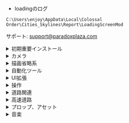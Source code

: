 


- loadingのログ  
```
C:\Users\enjoy\AppData\Local\Colossal Order\Cities_Skylines\Report\LoadingScreenMod
```

サポート: support@paradoxplaza.com

<details>
<summary>初期重要インストール</summary>

- Auto-Enable Mods  
https://steamcommunity.com/sharedfiles/filedetails/?id=903285221

- Japanese Localization Mod (日本語化MOD)  
https://steamcommunity.com/sharedfiles/filedetails/?id=427164957  
Windows: C:\Program Files (x86)\Steam\steamapps\common\Cities_Skylines\Files\Locale\ja.locale  

- 81 Tiles (Fixed for 1.2+)  
https://steamcommunity.com/sharedfiles/filedetails/?id=576327847

- Loading Screen Mod  
https://steamcommunity.com/sharedfiles/filedetails/?id=667342976

- Unlimited Outside Connections (外部接続を増やす)  
https://steamcommunity.com/workshop/filedetails/?id=497033453

- Move It!（選択したものを移動やコピーする）  
https://steamcommunity.com/sharedfiles/filedetails/?id=1619685021
```
　選択ボタン：オブジェクトをクリックでオブジェクトを選択。
　Shiftキー＋クリックで複数選択。
　Altキー＋クリックで建物に付属しているノードやセグメントを一緒に選択。
　範囲選択ボタン：
　　オブジェクトをドラッグで囲んで選択。
　チェックボックスで指定した特定の種類のオブジェクトだけを選択可能。
　移動：
　　選択中のオブジェクトにカーソルを合わせてドラッグ。
　カーソルキーでも移動可能。
　ALT+カーソルキーで細かく移動。Shift+カーソルキーで大きく移動。
　回転：
　　選択中のオブジェクトを右ドラッグ。Ctrlを押しながらで45度回転に制限。
　コピー：
　　選択中にコピーボタンをクリックすると複製が作られ移動状態になる。
　削除：
　　選択中に削除ボタンかDeleteキー。
　Undo：
　　移動やコピー、削除を元に戻す。Ctrl+Z。
　Redo：
　　元に戻したものをもう一度行う。Ctrl+Y。
　高さを揃える：
　　選択したものを別のものと同じ高さにするボタン。Ctrl+H。
　インポート・エクスポートボタン：
　　選択中のオブジェクトをファイルにエクスポートし、
　　後でゲームやエディターにインポート可能。
　エクスポートされたファイルは
　　%localappdata%\Colossal Order\Cities_Skylines\MoveItExportsにある。
　ゾーングリッドボタン：（道路脇の区画マス目）の表示／非表示ボタン
　地下表示ボタン：地上表示／地下表示の切り替えボタン
　→依存
　　Prop Precision
　　https://steamcommunity.com/workshop/filedetails/?id=791221322
　　Prop Snapping
　　https://steamcommunity.com/workshop/filedetails/?id=787611845
　　→依存
　　　Prop & Tree Anarchy
　　　https://steamcommunity.com/workshop/filedetails/?id=593588108
```
</details>


<details>
<summary>カメラ</summary>

- Zoom It!  
https://steamcommunity.com/sharedfiles/filedetails/?id=1756089251

- Camera Positions Utility  
https://steamcommunity.com/sharedfiles/filedetails/?id=898480258
```
　ゲームを保存するとき現在のカメラの位置が保存され、ロード時に再現される。
　カメラの位置を最大21記憶できる、アセットエディターでも働く
　カメラが建物や道路や木、水などを通り過ぎる時に上下してしまうのを無効にする。
　FOVを変更するためのショートカットキー（Enhanced Zoom Continuedを使っている場合は無効にする）
　最小/最大ズームレベルを上げる。（Enhanced Zoom MODの4倍ズームアウトできる）
　カメラを上に向かって傾けられる（TotallyFree Camera MODと同じ機能）
　オブジェクトの近くに移動できる
　Camera Additionsとは異なりアセット／マップ／テーマ／シナリオエディターでも作動する
　アセットエディターで決まった角度や位置でスクリーンショットを撮るためのショートカットキー

　カメラの位置をセーブ：　Ctrl + Shift + [1～9かF1～F12]
　カメラの位置をロード：　Ctrl + [1～9かF1～F12]
　カメラをホームポジションに移動： Ctrl + Home
　カメラの向きを北(Longitudeが0の時の？)にして、真下(地面)を向くようにする：ALT + R
　カメラを横方向Xに回転：　Ctrl + Shift + X (左15度)、 Ctrl + X (右15度)
　カメラを縦方向Yに回転：　Ctrl + Shift + X (上15度)、 Ctrl + X (下15度)
　　※回転時に+ALTで15度ではなく45度に回転
　アセットエディタでカメラ角度をX:0 Y:-15に移動： Ctrl + Shift + C
　アセットエディタでカメラ角度をX:45 Y:35.264に移動： Ctrl + Shift + I
　FOVの変更： Ctrl + Shift + 上下カーソルキー、Ctrl + Shift +左矢印でFOVリセット
　Enhanced Zoom Continuedを使用時には無効
　FOV変更時にAltキーで1度ずつではなく5度ずつに変更
```
</details>


<details>
<summary>描画省略系</summary>

- Hide It! (様々なものの非表示)  
https://steamcommunity.com/sharedfiles/filedetails/?id=1591417160

- Clouds & Fog Toggler (雲/霧/スモッグ非表示)  
http://steamcommunity.com/sharedfiles/filedetails/?id=523824395

- Remove Decoration Sprites (地面の雑草と石ころを除去する)  
http://steamcommunity.com/sharedfiles/filedetails/?id=547533304

- NoSeagulls (カモメを消す)  
http://steamcommunity.com/sharedfiles/filedetails/?id=564141599

- Unlimited Trees Mod v1.12  
https://steamcommunity.com/sharedfiles/filedetails/?id=455403039

- Ultimate Level Of Detail (ULOD)  
https://steamcommunity.com/sharedfiles/filedetails/?id=1680642819

- Sun Shafts  
https://steamcommunity.com/sharedfiles/filedetails/?id=933513277

- Tree LOD Fix  
https://steamcommunity.com/sharedfiles/filedetails/?id=1349895184

- Sharp Textures  
https://steamcommunity.com/sharedfiles/filedetails/?id=793176674

- Dynamic Resolution (Fixed for 1.9!)  
https://steamcommunity.com/sharedfiles/filedetails/?id=812713438

- Realistic Walking Speed (歩行者の速度を遅くする)  
https://steamcommunity.com/sharedfiles/filedetails/?id=1412844620

- Mini FPS Booster  
https://steamcommunity.com/sharedfiles/filedetails/?id=1938493221

- Cubemap Replacer（空のグラフィックを変更）  
http://steamcommunity.com/sharedfiles/filedetails/?id=1183931915
```
　→依存
　　Daylight Classic (黄色いグラフィックを白くする)
　　https://steamcommunity.com/workshop/filedetails/?id=530871278

　→素材
　　HDRI Haven Cubemap Pack 2
　　https://steamcommunity.com/sharedfiles/filedetails/?id=1771841274
　　HDRI 2K Cubemap Pack
　　https://steamcommunity.com/sharedfiles/filedetails/?id=1591584836
　　→依存
　　　PostProcessFX v1.9.0
　　　https://steamcommunity.com/workshop/filedetails/?id=412146081
　　　Relight　ライティング等を調節する
　　　https://steamcommunity.com/workshop/filedetails/?id=1209581656
　　　　設定ガイドhttps://steamcommunity.com/sharedfiles/filedetails/?id=1530843851
　　　　トーンマッピング
　　　　　brightness －－－－ 明るさ
　　　　　gamma －－－－－ ガンマ
　　　　　contrast －－－－－ コントラスト
　　　　ライティング
　　　　　Temperature －－－－ (全体の色温度)　青←→黄
　　　　　Tint －－ －－－－－－ (全体の色合い)　緑←→マゼンタ
　　　　　Sun Temperature/Tint －－－ 太陽光の色温度/色合い
　　　　　Sky Temperature/Tint －－－ 空の色温度/色合い
　　　　　Moon Temperature/Tint －－ 月光の色温度/色合い
　　　　　Moon light －－－－－－－－－ 月の光
　　　　　Twilight Tint －－－－－－－－ 夕陽の色合い
　　　　Sky tonemapping(side effect: reduced fog) －－－ 空のトーンマッピングの使用
　　　　Disable shadow smoothing －－－ 影のスムージングの無効化
　　　　Force Low shadow bias －－－ 影のバイアス
　　　→MOD共存注意
　　　　Ultimate Eyecandy
　　　　　Eyecandyのglobal light(太陽光)とambient light(環境光)を
　　　　　スライダーの真ん中にするとバランスが取れます。
　　　　　注意：Eyecandyの「Use Tonemapping」をオフにすると、
　　　　　Relightのトーンマッピングの3つの機能が使えません。
　　　　Daylight Classic
　　　　　classic sunlight color : オフにして下さい
　　　　　classic sunlight intensity : オフにして下さい
　　　　　classic fog color for AD fog effect : オフにして下さい
　　　　　黄色っぽさをなくすのと同様の効果を得たい時には、
　　　　　RelightでTempurature（色温度）を下げると青に近づきます。
　　　　　明るくしたい時は、RelightでBrightnessを上げます。
　　　　Softer Shadows （壁面の陰を薄くする）
　　　　　使用しないで下さい。
　　　　　同様の効果を得るにはUltimate Eyecandyで通常光を弱めて環境光を強めて下さい。
　　　　Shadow Strength Adjuster（地面に落ちた影の濃さを変える）
　　　　　影が薄くなりすぎないようにするため、
　　　　　Shadow Strength Adjusterで設定値を最大にして下さい。
　　　　　影をすこし薄くしたい場合は、Ultimate Eyecandyで
　　　　　通常光を弱めて環境光を強めて下さい。

　　　→依存
　　　　Ultimate Eyecandy v1.5.2
　　　　https://steamcommunity.com/workshop/filedetails/?id=672248733　
　　　　Shadow Strength Adjuster
　　　　https://steamcommunity.com/workshop/filedetails/?id=762520291
　　　　Ability to Read
　　　　https://steamcommunity.com/workshop/filedetails/?id=1145223801
```

</details>


<details>
<summary>自動化ツール</summary>

- Remove Need For Pipes  
https://steamcommunity.com/sharedfiles/filedetails/?id=576997275  

- Remove Need For Power Lines  
https://steamcommunity.com/sharedfiles/filedetails/?id=572888650  

- Empty It!  
https://steamcommunity.com/sharedfiles/filedetails/?id=1661072176

- Rebuild It!  
https://steamcommunity.com/sharedfiles/filedetails/?id=1656549865

```
見送り中

- Super Demand  
https://steamcommunity.com/sharedfiles/filedetails/?id=406102887

- Pollution, Death, Garbage and Crime Remover Mod  
https://steamcommunity.com/sharedfiles/filedetails/?id=769744928  

- No Problem Notifications  
https://steamcommunity.com/sharedfiles/filedetails/?id=917543381  
```
</details>


<details>
<summary>UI拡張</summary>

- Find It! （アセットを素早く検索／アイコン・ツールバーを修正）  
https://steamcommunity.com/sharedfiles/filedetails/?id=837734529

- More Advanced Toolbar  
https://steamcommunity.com/sharedfiles/filedetails/?id=1597852915

- More Advanced InfoViews  
https://steamcommunity.com/sharedfiles/filedetails/?id=1756787990

- Improved Content Manager  
https://steamcommunity.com/sharedfiles/filedetails/?id=814498849

```
見送り
- ｘ Find it が壊れる
Resize It!  
https://steamcommunity.com/sharedfiles/filedetails/?id=1577882296
```
</details>


<details>
<summary>操作</summary>

- Extra Landscaping Tools
https://steamcommunity.com/workshop/filedetails/?id=502750307

- Not So Unique Buildings  
https://steamcommunity.com/sharedfiles/filedetails/?id=466834228

- Rebalanced Industries トラック交通量を減らす  
https://steamcommunity.com/sharedfiles/filedetails/?id=1562650024

- Achieve It! (MOD導入による実績無効化を解除)  
https://steamcommunity.com/sharedfiles/filedetails/?id=1567569285

- Plop the Growables（Growableな建物を任意の位置に存続させる）  
https://steamcommunity.com/sharedfiles/filedetails/?id=924884948
```
　オプション
　　Make Plopped Growables Historical(デフォルトON)：
　　　PlopされたGrowable建物を歴史的建物にする（レベルアップは可能だが外見は変わらない）
　　Make All Historical：
　　　ゲーム内の全てのGrowableを歴史的建物にする。
　　Make All Not Historical：
　　　ゲーム内の全てのGrowableを歴史的建物ではなくする。
　　Disable Plopped Growable Automatic Level-Up：
　　　Plopされた建物が自動でレベルアップするのを防ぐ。（勿論、外見も変わらない。）
　　Disable Grown Growable Automatic Level-Up：
　　　Plopされた建物が自動的にレベルアップするのを防ぐ。（勿論、外見も変わらない。）
　　Disable Automatic Level-Up：
　　　自動で生えた(建設された)建物が自動的にレベルアップするのを防ぐ。
　　Disable Low Land Value Complaint：
　　　地価が低すぎる問題を無効にする
　　Disable Too Few Service Complaint：
　　　サービスが少なすぎる問題を無効にする
　推奨MOD：
　　Force Level UpやForce Building Level：建物を手動でレベルアップさせる為
　　Find It!：建物を手動で配置する為
　　Move It!：建物を動かす為
　　No Abandonment：置いた建物が廃墟化してしまうのを防ぐ為
    https://steamcommunity.com/sharedfiles/filedetails/?id=552309905
　　No Fires
    https://steamcommunity.com/sharedfiles/filedetails/?id=552324460
　　No Problem
　　Control Building Level Up v0.5 (Industries)
　　https://steamcommunity.com/sharedfiles/filedetails/?id=1403136223
　→依存
　　Find It!
　　https://steamcommunity.com/sharedfiles/filedetails/?id=837734529
```

```
見送り

- Surface Painter
https://steamcommunity.com/sharedfiles/filedetails/?id=689937287
　→依存
　　Extra Landscaping Tools
　　https://steamcommunity.com/workshop/filedetails/?id=502750307
```
</details>


<details>
<summary>道路関連</summary>

- Touch This! Tool 3　通常変更できない道路を編集  
https://steamcommunity.com/sharedfiles/filedetails/?id=1393797695

- NoPillars ( v1.1+ compatible )  
https://steamcommunity.com/sharedfiles/filedetails/?id=463845891

- Network Skins 2 (Sunset Harbor compatible)  
https://steamcommunity.com/sharedfiles/filedetails/?id=1758376843

- Fine Road Tool 2.0.3  
https://steamcommunity.com/sharedfiles/filedetails/?id=1844442251

- Fine Road Anarchy 2  
https://steamcommunity.com/sharedfiles/filedetails/?id=1844440354

- Advanced Road Tools  
https://steamcommunity.com/sharedfiles/filedetails/?id=1925527132

- Precision Engineering  
https://steamcommunity.com/sharedfiles/filedetails/?id=445589127

- Network Extensions 2  
https://steamcommunity.com/sharedfiles/filedetails/?id=812125426

- TM:PE V11 STABLE  
https://steamcommunity.com/sharedfiles/filedetails/?id=1637663252

- Japanese Sea Defenses Network / 日本の堤防  
https://steamcommunity.com/sharedfiles/filedetails/?id=1366477183  

- Japanese Retaining Walls Network / 日本の擁壁  
https://steamcommunity.com/sharedfiles/filedetails/?id=1373980897

- Ploppable Asphalt +  
https://steamcommunity.com/sharedfiles/filedetails/?id=881291183

- Network Fences - Safety Decoration Pack  
https://steamcommunity.com/sharedfiles/filedetails/?id=1418364828

- Ship Line Tool 1.1船の路線設定  
https://steamcommunity.com/sharedfiles/filedetails/?id=639833119

- More Network Stuff　船と飛行機の経路を引くボタンを追加  
https://steamcommunity.com/sharedfiles/filedetails/?id=512314255
```
　→依存
　　Prefab Hook (Mod Dependency)
　　https://steamcommunity.com/workshop/filedetails/?id=530771650
```

- Concrete Pedestrian Path Set 地下歩道  
https://steamcommunity.com/sharedfiles/filedetails/?id=2040732427  
```
  →依存  
　- Network Tiling  
　https://steamcommunity.com/workshop/filedetails/?id=1274199764  
```

- Asphalt road  
https://steamcommunity.com/sharedfiles/filedetails/?id=1398431305  
```
　→相互依存  
　- Pavement road  
　https://steamcommunity.com/workshop/filedetails/?id=1399095368  
```
</details>


<details>
<summary>高速道路</summary>

- 首都高標識 SHUTO EXPWY Signs  
https://steamcommunity.com/sharedfiles/filedetails/?id=1534492809
- 首都高拡張 SHUTO EXPWY Extensions  
https://steamcommunity.com/sharedfiles/filedetails/?id=1648670880
- SHUTO EXPWY Toll booth (Left Hand Traffic)  
https://steamcommunity.com/sharedfiles/filedetails/?id=1245729729
- SHUTO EXPWY 2L slow down  
https://steamcommunity.com/sharedfiles/filedetails/?id=1648633849
- SHUTO expressway 1-Lane (β)  
https://steamcommunity.com/sharedfiles/filedetails/?id=1219826605
- SHUTO expressway 2-Lane (β)  
https://steamcommunity.com/sharedfiles/filedetails/?id=1219828964
- SHUTO EXPWY Smooth the confluence road (β)   
https://steamcommunity.com/sharedfiles/filedetails/?id=1409688844
- SHUTO expressway 1-Lane with Sound barrier (β)  
https://steamcommunity.com/sharedfiles/filedetails/?id=1240760530
- SHUTO expressway 2-Lane with Sound barrier (β)  
https://steamcommunity.com/sharedfiles/filedetails/?id=1219830352
- SHUTO expressway 2-Lane with Sound barrier only one side (β) 
https://steamcommunity.com/sharedfiles/filedetails/?id=1219831124
- SHUTO expressway 3-Lane (β)  
https://steamcommunity.com/sharedfiles/filedetails/?id=1219828106
```
　→依存
　　PAZU[10m]　(高圧ナトリウム道路灯)
　　https://steamcommunity.com/workshop/filedetails/?id=1217705012
　　Syuto Expressway Light (PAZU)
　　https://steamcommunity.com/workshop/filedetails/?id=1219790705
　　Shuto Highway Noise Barrier
　　https://steamcommunity.com/workshop/filedetails/?id=903113217
```

- Plain Road ( No Line ) / 線のない道路 / JPR-20G  
https://steamcommunity.com/sharedfiles/filedetails/?id=1687498640

- https://steamcommunity.com/sharedfiles/filedetails/?id=1857814625 シリーズ
- JP 2L Basic Roads KR2105  
https://steamcommunity.com/sharedfiles/filedetails/?id=1991448372
　→依存
　- JPRL-2 アーム型道路灯  
　https://steamcommunity.com/workshop/filedetails/?id=1644481426
　　→依存
　　- Railway Japanese Props  
　　https://steamcommunity.com/workshop/filedetails/?id=1801633902
　　　→依存  
　　　- Railway Replacer  
　　　https://steamcommunity.com/workshop/filedetails/?id=1530376523

- JP 2L Small Roads KT244  
https://steamcommunity.com/sharedfiles/filedetails/?id=1857814625
　→依存
　- JP Road Pillar KT204  
　https://steamcommunity.com/workshop/filedetails/?id=1857173301

- JP 2L Small Roads KT241  
https://steamcommunity.com/sharedfiles/filedetails/?id=1857807937

- JP 5m Tiny Roads KT202  
https://steamcommunity.com/sharedfiles/filedetails/?id=1864625841
　→依存
　- LEDioc ROAD(6m)  
　https://steamcommunity.com/workshop/filedetails/?id=1211290295

- JP 6m Tiny Roads KT204  
https://steamcommunity.com/sharedfiles/filedetails/?id=1864626196

- JP 2L Small Roads KR2125  
https://steamcommunity.com/sharedfiles/filedetails/?id=1997714575
</details>


<details>
<summary>プロップ、アセット</summary>

<details>
<summary>関連Mod</summary>

- Building Themes   
https://steamcommunity.com/sharedfiles/filedetails/?id=466158459

- Custom Effect Loader  
https://steamcommunity.com/workshop/filedetails/?id=1886877404

- More Beautification  
https://steamcommunity.com/sharedfiles/filedetails/?id=505480567

- Prop & Tree Anarchy (Prop配置制限を解除)  
http://steamcommunity.com/sharedfiles/filedetails/?id=593588108

- Tree Movement Control  
https://steamcommunity.com/sharedfiles/filedetails/?id=1388613752
```
　↑置き換え
　　Random Tree Rotation
　　https://steamcommunity.com/sharedfiles/filedetails/?id=556784825
```
</details>


<details>
<summary>船</summary>

- Container Feeder Ship   
https://steamcommunity.com/sharedfiles/filedetails/?id=842042695
</details>


<details>
<summary>港</summary>

- 4x4 Rusty Warehouse 2 - Growable + RICO  
https://steamcommunity.com/sharedfiles/filedetails/?id=923935112

- Japanese Warehouses 2  
https://steamcommunity.com/sharedfiles/filedetails/?id=912903224

- Container storage stacks - Large pack 2  
https://steamcommunity.com/sharedfiles/filedetails/?id=2024731446  

- Container storage stacks - Large pack 3  
https://steamcommunity.com/sharedfiles/filedetails/?id=2024733461  
　→依存
　- Big Decal Cargo Yard   
　　https://steamcommunity.com/workshop/filedetails/?id=886797091  
　　→依存
　　- Decal Prop Fix  
　　https://steamcommunity.com/workshop/filedetails/?id=767233815  

- Real Containers Prop 9  
https://steamcommunity.com/sharedfiles/filedetails/?id=485530178  

- Real Containers Prop 3  
https://steamcommunity.com/sharedfiles/filedetails/?id=485529348  

- Real Containers Prop 2  
https://steamcommunity.com/sharedfiles/filedetails/?id=485529227  

- Container Terminal  
https://steamcommunity.com/sharedfiles/filedetails/?id=662789868  

- Container stacks - Pack 4 mix  
https://steamcommunity.com/sharedfiles/filedetails/?id=866906159  
　→依存
　- Loading Screen Mod  
　https://steamcommunity.com/workshop/filedetails/?id=667342976  

- Container Rail Cars - Pack 1 シリーズ  
https://steamcommunity.com/workshop/filedetails/?id=854338073

- Automated Stacking Crane   
https://steamcommunity.com/sharedfiles/filedetails/?id=1488264534

- Crane Rails Prop Pack 2: Kearsarge Cranes  
https://steamcommunity.com/sharedfiles/filedetails/?id=1205074380

- Construction Equipment props pack  
https://steamcommunity.com/sharedfiles/filedetails/?id=643183724

- Industrial Pipeline  
https://steamcommunity.com/sharedfiles/filedetails/?id=1377126589

- Container Crane  
https://steamcommunity.com/sharedfiles/filedetails/?id=655270925

- Port Crane Prop A  
https://steamcommunity.com/sharedfiles/filedetails/?id=485528540

- Industial Park with crane  
https://steamcommunity.com/sharedfiles/filedetails/?id=793789210

- Dream Crane [PROP]  
https://steamcommunity.com/sharedfiles/filedetails/?id=485289272

- Animated Gantry Crane  
https://steamcommunity.com/sharedfiles/filedetails/?id=1749098440
　→依存
　Custom Animation Loader (CAL)  
　https://steamcommunity.com/workshop/filedetails/?id=1664509314

</details>


<details>
<summary>看板、デカール</summary>

- 日本全国交通看板55本セット_Traffic Sign 55  
https://steamcommunity.com/sharedfiles/filedetails/?id=1564028010

- Japanese Advertising Boards 10 Pack / 日本の看板広告セット（10個入）  
https://steamcommunity.com/sharedfiles/filedetails/?id=1233106559

- Destroyed Asphalt Decal  
https://steamcommunity.com/sharedfiles/filedetails/?id=1848987728

- Cracks light  
https://steamcommunity.com/sharedfiles/filedetails/?id=775867389

- Cracks dark  
https://steamcommunity.com/sharedfiles/filedetails/?id=775868043

- Big Decal Cracks  
https://steamcommunity.com/sharedfiles/filedetails/?id=767694557

- Big Decal Stains  
https://steamcommunity.com/sharedfiles/filedetails/?id=767695591

- Big Decal More Stains  
https://steamcommunity.com/sharedfiles/filedetails/?id=881628000

- Big Decal More Dirt  
https://steamcommunity.com/sharedfiles/filedetails/?id=894501604

- Theme Decals  
https://steamcommunity.com/sharedfiles/filedetails/?id=895061550

- Roof Surface Networks  
https://steamcommunity.com/sharedfiles/filedetails/?id=1758864319

- Big Decal Mud  
https://steamcommunity.com/sharedfiles/filedetails/?id=874716774

- Small Decal Numbers  
https://steamcommunity.com/sharedfiles/filedetails/?id=885862793

- Expressway joints  
https://steamcommunity.com/sharedfiles/filedetails/?id=1241483031
</details>


<details>
<summary>マンション</summary>

- 大和ハイツ  
https://steamcommunity.com/sharedfiles/filedetails/?id=895057737

- JP Apartment with stores / 店舗併設のマンション  
https://steamcommunity.com/sharedfiles/filedetails/?id=2034708299

- jp_re2 (Japanese country house)  
https://steamcommunity.com/sharedfiles/filedetails/?id=1906556374

- jp_re3 (Japanese house)  
https://steamcommunity.com/sharedfiles/filedetails/?id=1910010921

- jp_re4 (Japanese house)  
https://steamcommunity.com/sharedfiles/filedetails/?id=1910010155

- jp_re6~9  
https://steamcommunity.com/sharedfiles/filedetails/?id=1944630800

- jp_re10~13  
https://steamcommunity.com/sharedfiles/filedetails/?id=1995360220

- jp_co1 (Nozawa Building)  
https://steamcommunity.com/sharedfiles/filedetails/?id=1928355606

- jp_apt2a (Apartment)  
https://steamcommunity.com/sharedfiles/filedetails/?id=1913355488

- jp_apt3 (apartment)  
https://steamcommunity.com/sharedfiles/filedetails/?id=1917985266

- Won Won Apartments  
https://steamcommunity.com/sharedfiles/filedetails/?id=630382466

- Japanese House A ( 3 Colors )/ 日本の住宅A 3色セット[GROW]   
https://steamcommunity.com/sharedfiles/filedetails/?id=1359264409
</details>


<details>
<summary>乗り物</summary>

- Kuroneko_yamato（クロネコヤマト運送バン）  
https://steamcommunity.com/sharedfiles/filedetails/?id=516971967
</details>


<details>
<summary>商業地</summary>

- 2x1 Kyoto Block #2 (Lv 1 High Density Commercial)  
https://steamcommunity.com/sharedfiles/filedetails/?id=774696019

- マツモトキヨシ  
https://steamcommunity.com/sharedfiles/filedetails/?id=1131283438
</details>

</details>


<details>
<summary>音楽</summary>

- Japanese Sound MOD  
https://steamcommunity.com/sharedfiles/filedetails/?id=887588790
```
　→依存
　Ambient Sounds Tuner 2.0
　https://steamcommunity.com/workshop/filedetails/?id=818641631
　　Day
　　Agricultural 農業地区の音
　　City 住宅地区の音(高いププププって音はこれです)
　　Suburban 商業地区の音
　　Industrial 工業地区の音
　　Leisure レジャー地区の音
　　Tourist 観光地区の音
　　Forest 木から聞こえる鳥の鳴き声など
　　Plaza 公園から聞こえる子供の遊び声
　　Sea 水のさざなみの音
　　Stream 川の流れる音
　　World ズームアウトしたときに聞こえる風の音
　　Animals
　　Cows 牛の鳴き声
　　Pigs 豚の鳴き声
　　Seagulls カモメの鳴き声
　　Electricity and Water
　　Advanced Wind Turbine 先進型風力発電所
　　Coal Power Plant 石炭発電所
　　Fusion Power Plant 核融合発電所
　　Hydro Power Plant 水力発電所
　　Incineration Plant ゴミ焼却炉
　　Nuclear Power Plant 原子力発電所
　　Oil Power Plant 石油発電所
　　Small Power Plant 小規模な発電所？
　　Solar Power Plant 太陽熱発電所
　　Water Drain Pipe 水道管
　　Water Pumping Station ポンプ場
　　Water Treatment Plant 下水処理場
　　Wind Turbine 風力発電所
　　Services
　　Cemetery 墓地
　　Crematory 火葬場
　　Elementary School 小学校
　　Fire Station 消防署
　　High School 高校
　　Hospital 病院
　　Police Station 警察署(電話の音はこれです)
　　University 大学
　　Public Transport
　　Airport 空港
　　Bus Depot バス停
　　Harbor 港
　　Metro Station 地下鉄
　　Train Station 地上駅
　　Leisure
　　Casino カジノ
　　Zoo 動物園
　　Other
　　Commersial 商業施設
　　Industrial 工業施設
　　Miscellaneous
　　On Fire 火事
　　On Upgrade 建物のアップデート音(ティンって音はこれです)
　　Engines
　　Aircrafts 飛行機
　　Large Cars 大型車
　　Metros 地下鉄
　　Small Cars 乗用車
　　Scooters バイク
　　Trains 電車
　　Sirens
　　Ambulance 救急車
　　Fire Trucks 消防車
　　Police Cars パトカー
　　Miscellaneous
　　Transport Arrivals 電車が到着したときの音(鉄道駅で聞こえる短い音楽はこれです)
　　Bulldozer
　　Buildings 建物を壊したときの音
　　Props 木などを壊したときの音
　　Roads 道路などを壊したときの音
　　Placements
　　Buildings 建物を設置したときの音
　　Props 木などを設置したときの音
　　Roads 道路などを設置したときの音
```
</details>



